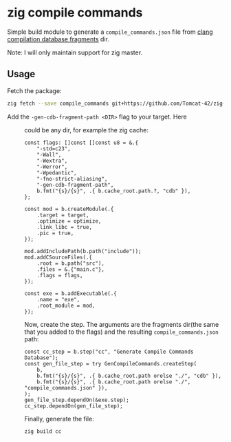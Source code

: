# zig compile commands

Simple build module to generate a `compile_commands.json`
file from [clang compilation database fragments](https://reviews.llvm.org/D66555) dir.

Note: I will only maintain support for zig master.

## Usage

Fetch the package:

```sh
zig fetch --save compile_commands git+https://github.com/Tomcat-42/zig-compile-commands
```

Add the `-gen-cdb-fragment-path <DIR>` flag to your target. Here <DIR> could be any dir, 
for example the zig cache:

```zig
const flags: []const []const u8 = &.{ 
    "-std=c23",
    "-Wall",
    "-Wextra",
    "-Werror",
    "-Wpedantic",
    "-fno-strict-aliasing",
    "-gen-cdb-fragment-path",
    b.fmt("{s}/{s}", .{ b.cache_root.path.?, "cdb" }),
};

const mod = b.createModule(.{
    .target = target,
    .optimize = optimize,
    .link_libc = true,
    .pic = true,
});

mod.addIncludePath(b.path("include"));
mod.addCSourceFiles(.{
    .root = b.path("src"),
    .files = &.{"main.c"},
    .flags = flags,
});

const exe = b.addExecutable(.{
    .name = "exe",
    .root_module = mod,
});
```

Now, create the step. The arguments are the fragments dir(the same that you added to the flags)
and the resulting `compile_commands.json` path:

```zig
const cc_step = b.step("cc", "Generate Compile Commands Database");
const gen_file_step = try GenCompileCommands.createStep(
    b,
    b.fmt("{s}/{s}", .{ b.cache_root.path orelse "./", "cdb" }),
    b.fmt("{s}/{s}", .{ b.cache_root.path orelse "./", "compile_commands.json" }),
);
gen_file_step.dependOn(&exe.step);
cc_step.dependOn(gen_file_step);
```

Finally, generate the file:

```sh
zig build cc
```
